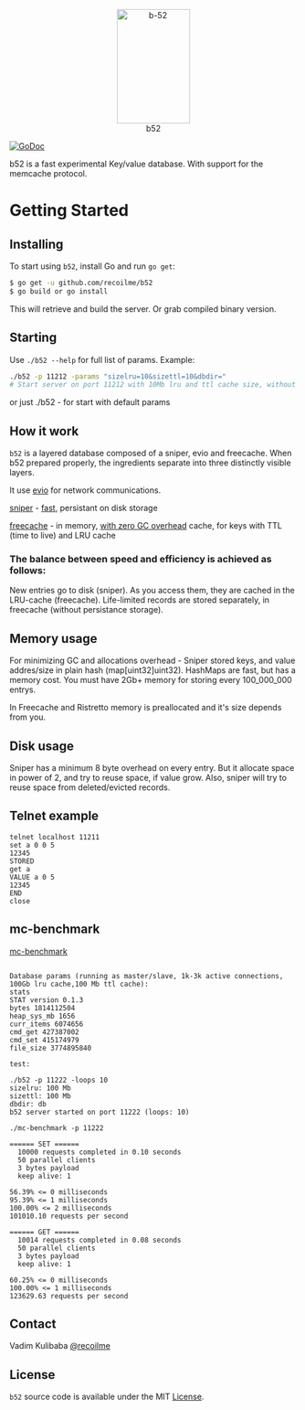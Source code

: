

<p align="center">
<img 
    src="https://upload.wikimedia.org/wikipedia/commons/3/3a/Cocktail_B52.jpg" 
    width="128" height="200" border="0" alt="b-52">
    <br>
    b52
</p>


[![GoDoc](https://img.shields.io/badge/api-reference-blue.svg?style=flat-square)](https://godoc.org/github.com/recoilme/b52)

b52 is a fast experimental Key/value database. With support for the memcache protocol.


# Getting Started

## Installing

To start using `b52`, install Go and run `go get`:

```sh
$ go get -u github.com/recoilme/b52
$ go build or go install
```

This will retrieve and build the server. Or grab compiled binary version.

## Starting

Use `./b52 --help` for full list of params. Example:

```sh
./b52 -p 11212 -params "sizelru=10&sizettl=10&dbdir="
# Start server on port 11212 with 10Mb lru and ttl cache size, without persistent database.
```

or just ./b52 - for start with default params

## How it work

`b52` is a layered database composed of a sniper, evio and freecache.
When b52 prepared properly, the ingredients separate into three distinctly visible layers.

It use [evio](https://github.com/tidwall/evio) for network communications.

[sniper](https://github.com/recoilme/sniper) - [fast](https://github.com/recoilme/sniper#performance), persistant on disk storage

[freecache](https://github.com/coocood/freecache) - in memory, [with zero GC overhead](https://github.com/coocood/freecache#features) cache, for keys with TTL (time to live) and LRU cache


### The balance between speed and efficiency is achieved as follows:

New entries go to disk (sniper). As you access them, they are cached in the LRU-cache (freecache). Life-limited records are stored separately, in freecache (without persistance storage).

## Memory usage

For minimizing GC and allocations overhead - Sniper stored keys, and value addres/size in plain hash (map[uint32]uint32). HashMaps are fast, but has a memory cost. You must have 2Gb+ memory for storing every 100_000_000 entrys.

In Freecache and Ristretto memory is preallocated and it's size depends from you. 

## Disk usage

Sniper has a minimum 8 byte overhead on every entry. But it allocate space in power of 2, and try to reuse space, if value grow. Also, sniper will try to reuse space from deleted/evicted records.

## Telnet example

```
telnet localhost 11211
set a 0 0 5
12345
STORED
get a
VALUE a 0 5
12345
END
close
```

## mc-benchmark

[mc-benchmark](https://github.com/antirez/mc-benchmark)
```

Database params (running as master/slave, 1k-3k active connections, 100Gb lru cache,100 Mb ttl cache):
stats
STAT version 0.1.3
bytes 1814112504
heap_sys_mb 1656
curr_items 6074656
cmd_get 427387002
cmd_set 415174979
file_size 3774895840

test:

./b52 -p 11222 -loops 10
sizelru: 100 Mb
sizettl: 100 Mb
dbdir: db
b52 server started on port 11222 (loops: 10)

./mc-benchmark -p 11222

====== SET ======
  10000 requests completed in 0.10 seconds
  50 parallel clients
  3 bytes payload
  keep alive: 1

56.39% <= 0 milliseconds
95.39% <= 1 milliseconds
100.00% <= 2 milliseconds
101010.10 requests per second

====== GET ======
  10014 requests completed in 0.08 seconds
  50 parallel clients
  3 bytes payload
  keep alive: 1

60.25% <= 0 milliseconds
100.00% <= 1 milliseconds
123629.63 requests per second
```



## Contact

Vadim Kulibaba [@recoilme](https://github.com/recoilme)

## License

`b52` source code is available under the MIT [License](/LICENSE).


